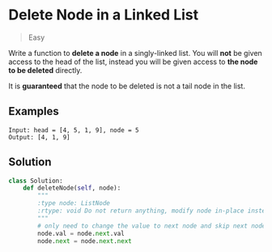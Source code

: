 # Delete Node in a Linked List
> Easy

Write a function to **delete a node** in a singly-linked list. You will **not** be given access to the head of the list, instead you will be given access to **the node to be deleted** directly.

It is **guaranteed** that the node to be deleted is not a tail node in the list.

## Examples
```
Input: head = [4, 5, 1, 9], node = 5
Output: [4, 1, 9]
```
## Solution

```python
class Solution:
    def deleteNode(self, node):
        """
        :type node: ListNode
        :rtype: void Do not return anything, modify node in-place instead.
        """
        # only need to change the value to next node and skip next node.
        node.val = node.next.val
        node.next = node.next.next
```
